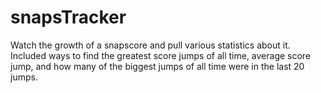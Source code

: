 # snapsTracker
Watch the growth of a snapscore and pull various statistics about it. Included ways to find the greatest score jumps of all time, average score jump, and how many of the biggest jumps of all time were in the last 20 jumps.
